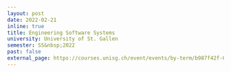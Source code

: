```yaml
---
layout: post
date: 2022-02-21
inline: true
title: Engineering Software Systems
university: University of St. Gallen
semester: SS&nbsp;2022
past: false
external_page: https://courses.unisg.ch/event/events/by-term/b987f42f-0c9b-41b2-b8af-97844b0e939d/12145091
---
```

